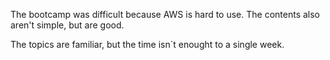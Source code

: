 
The bootcamp was difficult because AWS is hard to use. The contents also aren't simple, but are good.


The topics are familiar, but the time isn`t enought to a single week.

